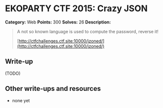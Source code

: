 # EKOPARTY CTF 2015: Crazy JSON

**Category:** Web
**Points:** 300
**Solves:** 26
**Description:**

> A not so known language is used to compute the password, reverse it!
>
> [http://ctfchallenges.ctf.site:10000/jzoned/](http://ctfchallenges.ctf.site:10000/jzoned/)


## Write-up

(TODO)

## Other write-ups and resources

* none yet
